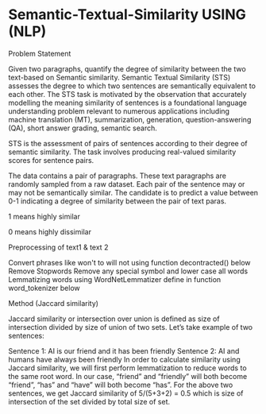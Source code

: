# Semantic-Textual-Similarity USING (NLP)

Problem Statement

Given two paragraphs, quantify the degree of similarity between the two text-based on Semantic similarity. Semantic Textual Similarity (STS) assesses the degree to which two sentences are semantically equivalent to each other. The STS task is motivated by the observation that accurately modelling the meaning similarity of sentences is a foundational language understanding problem relevant to numerous applications including machine translation (MT), summarization, generation, question-answering (QA), short answer grading, semantic search.

STS is the assessment of pairs of sentences according to their degree of semantic similarity. The task involves producing real-valued similarity scores for sentence pairs.

The data contains a pair of paragraphs. These text paragraphs are randomly sampled from a raw dataset. Each pair of the sentence may or may not be semantically similar. The candidate is to predict a value between 0-1 indicating a degree of similarity between the pair of text paras.

1 means highly similar

0 means highly dissimilar


Preprocessing of text1 & text 2

Convert phrases like won't to will not using function decontracted() below
Remove Stopwords
Remove any special symbol and lower case all words
Lemmatizing words using WordNetLemmatizer define in function word_tokenizer below


 Method (Jaccard similarity)

Jaccard similarity or intersection over union is defined as size of intersection divided by size of union of two sets. Let’s take example of two sentences:

Sentence 1: AI is our friend and it has been friendly
Sentence 2: AI and humans have always been friendly
In order to calculate similarity using Jaccard similarity, we will first perform lemmatization to reduce words to the same root word. In our case, “friend” and “friendly” will both become “friend”, “has” and “have” will both become “has”. For the above two sentences,
we get Jaccard similarity of 5/(5+3+2) = 0.5 which is size of intersection of the set divided by total size of set.


